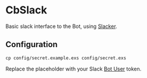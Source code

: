 # CbSlack

Basic slack interface to the Bot, using [Slacker](https://github.com/koudelka/slacker).

## Configuration

```
cp config/secret.example.exs config/secret.exs
```
Replace the placeholder with your Slack [Bot User](https://api.slack.com/bot-users) token.
